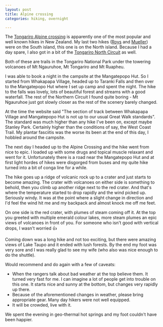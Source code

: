 ```yaml
---
layout: post
title: Alpine crossing
categories: hiking, overnight

---
```


The [Tongariro Alpine crossing](https://www.doc.govt.nz/tongariroalpinecrossing) is apparently one of the most popular and well known hikes in New Zealand. My last two hikes ([Roys](/2025-03-25-roys-peak.html) and [Mueller](/2025-03-27-mueller-hut.html)) were on the South island, this one is on the North island. Because I had a day spare, I also got in a bit of the [Tongariro North Circuit](https://www.doc.govt.nz/tongarironortherncircuit) as well.

Both of these are trails in the Tongariro National Park under the towering volcanoes of Mt Ngauruhoe, Mt Tongariro and Mt Ruapheu.

I was able to book a night in the campsite at the Mangatepopo Hut. So I started from Whakapapa Village, headed up to Taranki Falls and then over to the Mangatepopo Hut where I set up camp and spent the night. The hike to the falls was lovely, lots of beautiful forest and streams with a good waterfall. The rest of the Northern Circuit I found quite boring - Mt Ngauruhoe just got slowly closer as the rest of the scenery barely changed.

<div class="strava-embed-placeholder" data-embed-type="activity" data-embed-id="13839389346" data-style="standard" data-from-embed="false"></div><script src="https://strava-embeds.com/embed.js"></script>

At the time the website said "The section of track between Whakapapa Village and Mangatepopo Hut is not up to our usual Great Walk standards". The standard was much higher than any hike I've been on, except maybe Stanley Park. Certainly higher than the conditions of say, the West Coast Trail. My plantar fasciitis was the worse its been at the end of this day, I hobbled around the campsite.

The next day I headed up to the Alpine Crossing and the hike went from nice to epic. I loaded up with some drugs and topical muscle relaxant and went for it. Unfortunately there is a road near the Mangatepopo Hut and at first light hordes of hikes were disgorged from buses and my quite hike turned into a bit of conga line for a while.

<div class="strava-embed-placeholder" data-embed-type="activity" data-embed-id="13847643978" data-style="standard" data-from-embed="false"></div><script src="https://strava-embeds.com/embed.js"></script>

The hike goes up a ridge of volcanic rock up to a crater and just starts to become amazing. The crater with volcanoes on either side is something to behold, then you climb up another ridge next to the red crater. And that's where the temperature started to drop rapidly and the wind picked up. Seriously windy. It was at the point where a slight change in direction and I'd feel the wind hit me and my backpack and almost knock me off me feet.

On one side is the red crater, with plumes of steam coming off it. At the top you greeted with multiple emerald colour lakes, more steam plumes an epic views of volcanoes in front of you. For someone who isn't good with vertical drops, I wasn't worried 👍

Coming down was a long hike and not too exciting, but there were amazing views of Lake Taupo and it ended with lush forests. By the end my foot was very sore and I was really glad to see my wife (who also was nice enough to do the shuttle).

Would recommend and do again with a few of caveats:

* When the rangers talk about bad weather at the top believe them. It turned very fast for me. I can imagine a lot of people get into trouble on this one. It starts nice and sunny at the bottom, but changes very rapidly up there.
* Because of the aforementioned changes in weather, please bring appropriate gear. Many day hikers were not well equipped.
* It will be crowded, live with it.

We spent the evening in geo-thermal hot springs and my foot couldn't have been happier.